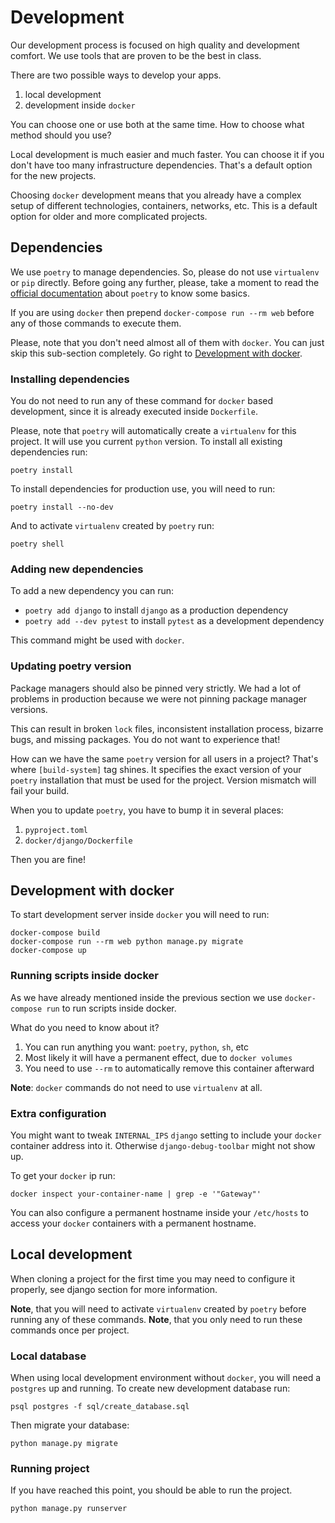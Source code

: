 Development
===========

Our development process is focused on high quality and development
comfort. We use tools that are proven to be the best in class.

There are two possible ways to develop your apps.

1.  local development
2.  development inside `docker`

You can choose one or use both at the same time. How to choose what
method should you use?

Local development is much easier and much faster. You can choose it if
you don't have too many infrastructure dependencies. That's a default
option for the new projects.

Choosing `docker` development means that you already have a complex
setup of different technologies, containers, networks, etc. This is a
default option for older and more complicated projects.

Dependencies
------------

We use `poetry` to manage dependencies. So, please do not use
`virtualenv` or `pip` directly. Before going any further, please, take a
moment to read the [official documentation](https://poetry.eustace.io/)
about `poetry` to know some basics.

If you are using `docker` then prepend `docker-compose run --rm web`
before any of those commands to execute them.

Please, note that you don't need almost all of them with `docker`. You
can just skip this sub-section completely. Go right to [Development with
docker]().

### Installing dependencies

You do not need to run any of these command for `docker` based
development, since it is already executed inside `Dockerfile`.

Please, note that `poetry` will automatically create a `virtualenv` for
this project. It will use you current `python` version. To install all
existing dependencies run:

``` {.sourceCode .bash}
poetry install
```

To install dependencies for production use, you will need to run:

``` {.sourceCode .bash}
poetry install --no-dev
```

And to activate `virtualenv` created by `poetry` run:

``` {.sourceCode .bash}
poetry shell
```

### Adding new dependencies

To add a new dependency you can run:

-   `poetry add django` to install `django` as a production dependency
-   `poetry add --dev pytest` to install `pytest` as a development
    dependency

This command might be used with `docker`.

### Updating poetry version

Package managers should also be pinned very strictly. We had a lot of
problems in production because we were not pinning package manager
versions.

This can result in broken `lock` files, inconsistent installation
process, bizarre bugs, and missing packages. You do not want to
experience that!

How can we have the same `poetry` version for all users in a project?
That's where `[build-system]` tag shines. It specifies the exact version
of your `poetry` installation that must be used for the project. Version
mismatch will fail your build.

When you to update `poetry`, you have to bump it in several places:

1.  `pyproject.toml`
2.  `docker/django/Dockerfile`

Then you are fine!

Development with docker
-----------------------

To start development server inside `docker` you will need to run:

``` {.sourceCode .bash}
docker-compose build
docker-compose run --rm web python manage.py migrate
docker-compose up
```

### Running scripts inside docker

As we have already mentioned inside the previous section we use
`docker-compose run` to run scripts inside docker.

What do you need to know about it?

1.  You can run anything you want: `poetry`, `python`, `sh`, etc
2.  Most likely it will have a permanent effect, due to `docker volumes`
3.  You need to use `--rm` to automatically remove this container
    afterward

**Note**: `docker` commands do not need to use `virtualenv` at all.

### Extra configuration

You might want to tweak `INTERNAL_IPS` `django` setting to include your
`docker` container address into it. Otherwise `django-debug-toolbar`
might not show up.

To get your `docker` ip run:

``` {.sourceCode .bash}
docker inspect your-container-name | grep -e '"Gateway"'
```

You can also configure a permanent hostname inside your `/etc/hosts` to
access your `docker` containers with a permanent hostname.

Local development
-----------------

When cloning a project for the first time you may need to configure it
properly, see django section for more information.

**Note**, that you will need to activate `virtualenv` created by
`poetry` before running any of these commands. **Note**, that you only
need to run these commands once per project.

### Local database

When using local development environment without `docker`, you will need
a `postgres` up and running. To create new development database run:

``` {.sourceCode .bash}
psql postgres -f sql/create_database.sql
```

Then migrate your database:

``` {.sourceCode .bash}
python manage.py migrate
```

### Running project

If you have reached this point, you should be able to run the project.

``` {.sourceCode .bash}
python manage.py runserver
```
